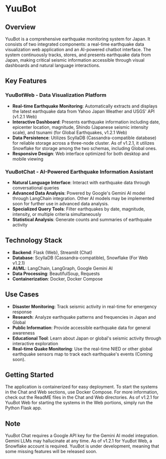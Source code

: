 # YuuBot

## Overview
YuuBot is a comprehensive earthquake monitoring system for Japan. It consists of two integrated components: a real-time earthquake data visualization web application and an AI-powered chatbot interface. The system continuously tracks, stores, and presents earthquake data from Japan, making critical seismic information accessible through visual dashboards and natural language interactions.

## Key Features

### YuuBotWeb - Data Visualization Platform
- **Real-time Earthquake Monitoring**: Automatically extracts and displays the latest earthquake data from Yahoo Japan Weather and USGS' API (v1.2.1 Web)
- **Interactive Dashboard**: Presents earthquake information including date, epicenter location, magnitude, Shindo (Japanese seismic intensity scale), and tsunami (for Global Earthquakes, v1.2.1 Web)
- **Data Persistence**: Utilizes ScyllaDB (Cassandra-compatible database) for reliable storage across a three-node cluster. As of v1.2.1, it utilizes Snowflake for storage among the two schemas, including Global ones.
- **Responsive Design**: Web interface optimized for both desktop and mobile viewing

### YuuBotChat - AI-Powered Earthquake Information Assistant
- **Natural Language Interface**: Interact with earthquake data through conversational queries
- **Advanced Data Analysis**: Powered by Google's Gemini AI model through LangChain integration. Other AI models may be implemented soon for further use in advanced data analysis.
- **Specialized Query Tools**: Filter earthquakes by date, magnitude, intensity, or multiple criteria simultaneously
- **Statistical Analysis**: Generate counts and summaries of earthquake activity

## Technology Stack
- **Backend**: Flask (Web), Streamlit (Chat)
- **Database**: ScyllaDB (Cassandra-compatible), Snowflake (For Web v1.2.1)
- **AI/ML**: LangChain, LangGraph, Google Gemini AI
- **Data Processing**: BeautifulSoup, Requests
- **Containerization**: Docker, Docker Compose

## Use Cases
- **Disaster Monitoring**: Track seismic activity in real-time for emergency response
- **Research**: Analyze earthquake patterns and frequencies in Japan and Global
- **Public Information**: Provide accessible earthquake data for general awareness
- **Educational Tool**: Learn about Japan or global's seismic activity through interactive exploration
- **Real-time Quake Monitoring**: Use the real-time NIED or other global earthquake sensors map to track each earthquake's events (Coming soon).

## Getting Started
The application is containerized for easy deployment. To start the systems in the Chat and Web sections, use Docker Compose. For more information, check out the ReadME files in the Chat and Web directories. As of v1.2.1 for YuuBot Web for starting the systems in the Web portions, simply run the Python Flask app.

## Note
YuuBot Chat requires a Google API key for the Gemini AI model integration. Gemini LLMs may hallucinate at any time. As of v1.2.1 for YuuBot Web, a Snowflake account is required. YuuBot is under development, meaning that some missing features will be released soon.
